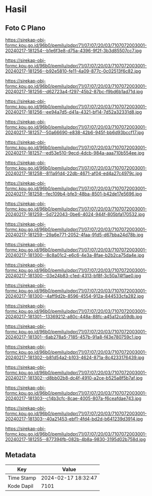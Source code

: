 # Hasil

## Foto C Plano

https://sirekap-obj-formc.kpu.go.id/96b0/pemilu/pdpr/71/07/07/20/03/7107072003001-20240217-181254--b1e6f3e8-d75a-4396-9f2f-3b3d85507cc7.jpg

https://sirekap-obj-formc.kpu.go.id/96b0/pemilu/pdpr/71/07/07/20/03/7107072003001-20240217-181256--b92e5810-fe11-4a09-877c-0c02513f6c82.jpg

https://sirekap-obj-formc.kpu.go.id/96b0/pemilu/pdpr/71/07/07/20/03/7107072003001-20240217-181256--d62723a4-f297-45b2-87bc-f9bd6b1ad71d.jpg

https://sirekap-obj-formc.kpu.go.id/96b0/pemilu/pdpr/71/07/07/20/03/7107072003001-20240217-181256--ee94a7d5-d41a-4321-bf14-7d52a32331d8.jpg

https://sirekap-obj-formc.kpu.go.id/96b0/pemilu/pdpr/71/07/07/20/03/7107072003001-20240217-181257--50a66690-e838-42b6-945f-bb6d93bccf17.jpg

https://sirekap-obj-formc.kpu.go.id/96b0/pemilu/pdpr/71/07/07/20/03/7107072003001-20240217-181257--ed53e510-9ecd-4dcb-984a-aaa710b554ee.jpg

https://sirekap-obj-formc.kpu.go.id/96b0/pemilu/pdpr/71/07/07/20/03/7107072003001-20240217-181258--811a91d4-22db-4671-af04-ed4a27c4979c.jpg

https://sirekap-obj-formc.kpu.go.id/96b0/pemilu/pdpr/71/07/07/20/03/7107072003001-20240217-181258--fec109b4-bfe3-48ba-8501-b42de17e5696.jpg

https://sirekap-obj-formc.kpu.go.id/96b0/pemilu/pdpr/71/07/07/20/03/7107072003001-20240217-181259--5d722043-0be6-4024-944f-805bfa170532.jpg

https://sirekap-obj-formc.kpu.go.id/96b0/pemilu/pdpr/71/07/07/20/03/7107072003001-20240217-181259--29a6e771-2052-4faa-91d5-d67bba24d78b.jpg

https://sirekap-obj-formc.kpu.go.id/96b0/pemilu/pdpr/71/07/07/20/03/7107072003001-20240217-181300--8c8a01c2-e6c6-4e3a-8fae-b2b2ca75da4e.jpg

https://sirekap-obj-formc.kpu.go.id/96b0/pemilu/pdpr/71/07/07/20/03/7107072003001-20240217-181300--03e24b83-c1ed-4313-bf8f-3c50a74f1ae0.jpg

https://sirekap-obj-formc.kpu.go.id/96b0/pemilu/pdpr/71/07/07/20/03/7107072003001-20240217-181300--4aff9d2b-8596-4554-912a-844533cfa282.jpg

https://sirekap-obj-formc.kpu.go.id/96b0/pemilu/pdpr/71/07/07/20/03/7107072003001-20240217-181301--13369212-a80c-448a-88fc-a45a12ca59db.jpg

https://sirekap-obj-formc.kpu.go.id/96b0/pemilu/pdpr/71/07/07/20/03/7107072003001-20240217-181301--6ab278a5-7185-457b-91a8-f43e780759c1.jpg

https://sirekap-obj-formc.kpu.go.id/96b0/pemilu/pdpr/71/07/07/20/03/7107072003001-20240217-181302--b81d54a2-b103-4624-871a-8c4233176439.jpg

https://sirekap-obj-formc.kpu.go.id/96b0/pemilu/pdpr/71/07/07/20/03/7107072003001-20240217-181302--d8bb02b8-dc4f-4910-a2ce-b525a8f5b7af.jpg

https://sirekap-obj-formc.kpu.go.id/96b0/pemilu/pdpr/71/07/07/20/03/7107072003001-20240217-181303--c14b3cfc-8cae-4005-807a-f6ceafdae743.jpg

https://sirekap-obj-formc.kpu.go.id/96b0/pemilu/pdpr/71/07/07/20/03/7107072003001-20240217-181303--40a21453-ebf1-4fd4-bd2d-b641239d3914.jpg

https://sirekap-obj-formc.kpu.go.id/96b0/pemilu/pdpr/71/07/07/20/03/7107072003001-20240217-181255--877394fb-082b-4b8a-9830-3195d02b758d.jpg


## Metadata

| Key        | Value               |
| ---------- | ------------------- |
| Time Stamp | 2024-02-17 18:32:47 |
| Kode Dapil | 7101                |



